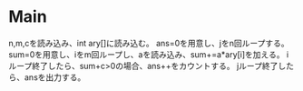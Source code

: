# Main
n,m,cを読み込み、int ary\[\]に読み込む。
ans=0を用意し、jをn回ループする。
sum=0を用意し、iをm回ループし、aを読み込み、sum+=a*ary[i]を加える。
iループ終了したら、sum+c>0の場合、ans++をカウントする。
jループ終了したら、ansを出力する。
